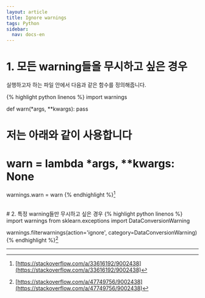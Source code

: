 ```yaml
---
layout: article
title: Ignore warnings
tags: Python
sidebar:
  nav: docs-en
---
```


<!--more-->

# 1. 모든 warning들을 무시하고 싶은 경우
실행하고자 하는 파일 안에서 다음과 같은 함수를 정의해줍니다.

{% highlight python linenos %}
import warnings

def warn(*args, **kwargs):
  pass

# 저는 아래와 같이 사용합니다
# warn = lambda *args, **kwargs: None

warnings.warn = warn
{% endhighlight %}[^1]

<br>
# 2. 특정 warning들만 무시하고 싶은 경우
{% highlight python linenos %}
import warnings
from sklearn.exceptions import DataConversionWarning

warnings.filterwarnings(action='ignore', category=DataConversionWarning)
{% endhighlight %}[^2]

---

[^1]: [https://stackoverflow.com/a/33616192/9002438](https://stackoverflow.com/a/33616192/9002438)
[^2]: [https://stackoverflow.com/a/47749756/9002438](https://stackoverflow.com/a/47749756/9002438)

